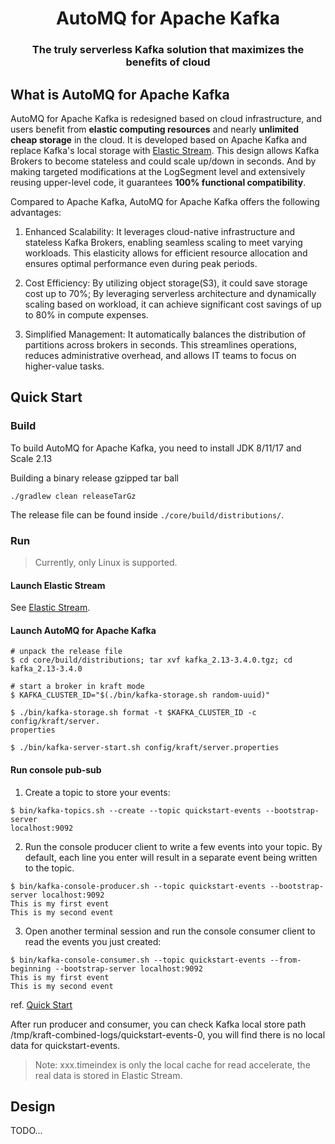 <h1 align="center">
AutoMQ for Apache Kafka
</h1>
<h3 align="center">
    The truly serverless Kafka solution that maximizes the benefits of cloud
</h3>

## What is AutoMQ for Apache Kafka
AutoMQ for Apache Kafka is redesigned based on cloud infrastructure, and users 
benefit from 
**elastic computing resources** and nearly **unlimited cheap storage** in 
the cloud. It is developed based on Apache Kafka and replace Kafka's local storage with  [Elastic Stream](https://github.com/AutoMQ/elastic-stream). This design allows Kafka Brokers to become stateless and could scale up/down in seconds. And by making targeted modifications at the LogSegment level and extensively reusing upper-level code, it guarantees **100% functional compatibility**.

Compared to Apache Kafka, AutoMQ for Apache Kafka offers the following advantages:

1. Enhanced Scalability: It leverages cloud-native infrastructure and stateless Kafka Brokers, enabling seamless scaling to meet varying workloads. This elasticity allows for efficient resource allocation and ensures optimal performance even during peak periods.

2. Cost Efficiency: By utilizing object storage(S3), it could save storage cost up to 70%; By leveraging serverless architecture and dynamically scaling based on workload, it can achieve significant cost savings of up to 80% in compute expenses.

3. Simplified Management: It automatically balances the distribution of partitions across brokers in seconds. This streamlines operations, reduces administrative overhead, and allows IT teams to focus on higher-value tasks.


## Quick Start
### Build
To build AutoMQ for Apache Kafka, you need to install JDK 8/11/17 and Scale 
2.13

Building a binary release gzipped tar ball
``` shell
./gradlew clean releaseTarGz
```
The release file can be found inside `./core/build/distributions/`.

### Run
> Currently, only Linux is supported.
#### Launch Elastic Stream
See [Elastic Stream](https://github.com/AutoMQ/elastic-stream).

#### Launch AutoMQ for Apache Kafka
``` shell
# unpack the release file
$ cd core/build/distributions; tar xvf kafka_2.13-3.4.0.tgz; cd kafka_2.13-3.4.0

# start a broker in kraft mode
$ KAFKA_CLUSTER_ID="$(./bin/kafka-storage.sh random-uuid)"

$ ./bin/kafka-storage.sh format -t $KAFKA_CLUSTER_ID -c config/kraft/server.
properties

$ ./bin/kafka-server-start.sh config/kraft/server.properties
```

#### Run console pub-sub
1. Create a topic to store your events:
``` shell
$ bin/kafka-topics.sh --create --topic quickstart-events --bootstrap-server 
localhost:9092
```

2. Run the console producer client to write a few events into your topic. By default, each line you enter will result in a separate event being written to the topic.
``` shell
$ bin/kafka-console-producer.sh --topic quickstart-events --bootstrap-server localhost:9092
This is my first event
This is my second event
```

3. Open another terminal session and run the console consumer client to read the events you just created:
``` shell
$ bin/kafka-console-consumer.sh --topic quickstart-events --from-beginning --bootstrap-server localhost:9092
This is my first event
This is my second event
```
ref. [Quick Start](https://kafka.apache.org/quickstart#quickstart_send)

After run producer and consumer, you can check Kafka local store path /tmp/kraft-combined-logs/quickstart-events-0, you will find there is no local data for quickstart-events.
> Note: xxx.timeindex is only the local cache for read accelerate,
> the real data is stored in Elastic Stream.

## Design
TODO...
